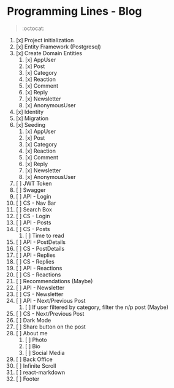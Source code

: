 # Programming Lines - Blog

> :octocat:

1. [x] Project initialization
2. [x] Entity Framework (Postgresql)
3. [x] Create Domain Entities
   1. [x]  AppUser
   2. [x]  Post
   3. [x]  Category
   4. [x]  Reaction
   5. [x]  Comment
   6. [x]  Reply
   7. [x]  Newsletter
   8. [x]  AnonymousUser
4. [x] Identity
5. [x] Migration
6. [x] Seeding
   1. [x]  AppUser
   2. [x]  Post
   3. [x]  Category
   4. [x]  Reaction
   5. [x]  Comment
   6. [x]  Reply
   7. [x]  Newsletter
   8. [x]  AnonymousUser
7. [ ] JWT Token
8. [ ] Swagger
9.  [ ] API - Login
10. [ ] CS - Nav Bar
11. [ ] Search Box
12. [ ] CS - Login  
13. [ ] API - Posts
14. [ ] CS - Posts
    1.  [ ] Time to read
15. [ ] API - PostDetails
16. [ ] CS - PostDetails
17. [ ] API - Replies
18. [ ] CS - Replies
19. [ ] API - Reactions
20. [ ] CS - Reactions
21. [ ] Recommendations (Maybe)
22. [ ] API - Newsletter
23. [ ] CS - Newsletter
24. [ ] API - Next/Previous Post
    1.  [ ] If user filtered by category, filter the n/p post (Maybe)
25. [ ] CS - Next/Previous Post
26. [ ] Dark Mode
27. [ ] Share button on the post
28. [ ] About me
    1.  [ ] Photo
    2.  [ ] Bio
    3.  [ ] Social Media
29. [ ] Back Office
30. [ ] Infinite Scroll
31. [ ] react-markdown
32. [ ] Footer
